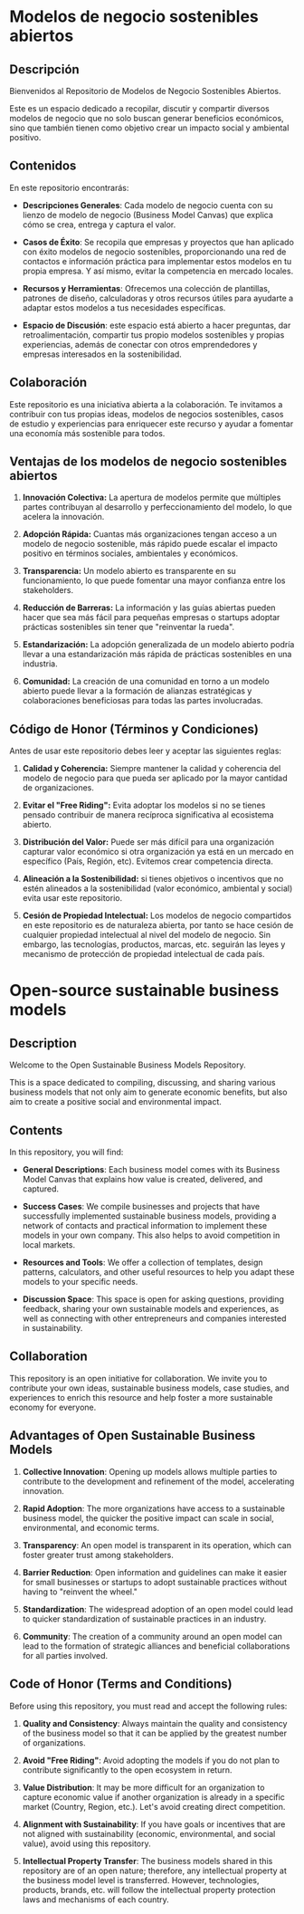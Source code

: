 # Modelos de negocio sostenibles abiertos

## Descripción

Bienvenidos al Repositorio de Modelos de Negocio Sostenibles Abiertos.

 Este es un espacio dedicado a recopilar, discutir y compartir diversos modelos de negocio que no solo buscan generar beneficios económicos, sino que también tienen como objetivo crear un impacto social y ambiental positivo.

## Contenidos

En este repositorio encontrarás:

- **Descripciones Generales**: Cada modelo de negocio cuenta con su lienzo de modelo de negocio (Business Model Canvas) que explica cómo se crea, entrega y captura el valor.
  
- **Casos de Éxito**: Se recopila que empresas y proyectos que han aplicado con éxito modelos de negocio sostenibles, proporcionando una red de contactos e información práctica para implementar estos modelos en tu propia empresa. Y así mismo, evitar la competencia en mercado locales.
  
- **Recursos y Herramientas**: Ofrecemos una colección de plantillas, patrones de diseño, calculadoras y otros recursos útiles para ayudarte a adaptar estos modelos a tus necesidades específicas.

- **Espacio de Discusión**: este espacio está abierto a hacer preguntas, dar retroalimentación,  compartir tus propio modelos sostenibles y propias experiencias, además de conectar con otros emprendedores y empresas interesados en la sostenibilidad.

## Colaboración

Este repositorio es una iniciativa abierta a la colaboración. Te invitamos a contribuir con tus propias ideas, modelos de negocios sostenibles, casos de estudio y experiencias para enriquecer este recurso y ayudar a fomentar una economía más sostenible para todos.

## Ventajas de los modelos de negocio sostenibles abiertos

1. **Innovación Colectiva:**  La apertura de modelos permite que múltiples partes contribuyan al desarrollo y perfeccionamiento del modelo, lo que acelera la innovación.

2. **Adopción Rápida:** Cuantas más organizaciones tengan acceso a un modelo de negocio sostenible, más rápido puede escalar el impacto positivo en términos sociales, ambientales y económicos.

3. **Transparencia:** Un modelo abierto es transparente en su funcionamiento, lo que puede fomentar una mayor confianza entre los stakeholders.

4. **Reducción de Barreras:** La información y las guías abiertas pueden hacer que sea más fácil para pequeñas empresas o startups adoptar prácticas sostenibles sin tener que "reinventar la rueda".

5. **Estandarización:** La adopción generalizada de un modelo abierto podría llevar a una estandarización más rápida de prácticas sostenibles en una industria.

6. **Comunidad:** La creación de una comunidad en torno a un modelo abierto puede llevar a la formación de alianzas estratégicas y colaboraciones beneficiosas para todas las partes involucradas.

## Código de Honor (Términos y Condiciones)

Antes de usar este repositorio debes leer y aceptar las siguientes reglas:  

1. **Calidad y Coherencia:** Siempre mantener la calidad y coherencia del modelo de negocio para que pueda ser aplicado por la mayor cantidad de organizaciones.

2. **Evitar el "Free Riding":** Evita adoptar los modelos si no se tienes pensado contribuir de manera recíproca significativa al ecosistema abierto.

3. **Distribución del Valor:** Puede ser más difícil para una organización capturar valor económico si otra organización ya está en un mercado en específico (País, Región, etc). Evitemos crear competencia directa.

4. **Alineación a la Sostenibilidad:** si tienes objetivos o incentivos que no estén alineados a la sostenibilidad (valor económico, ambiental y social) evita usar este repositorio.


5. **Cesión de Propiedad Intelectual:** Los modelos de negocio compartidos en este repositorio es de naturaleza abierta, por tanto se hace cesión de cualquier propiedad intelectual al nivel del modelo de negocio. Sin embargo, las tecnologías, productos, marcas, etc. seguirán las leyes y mecanismo de protección de propiedad intelectual de cada país.


# Open-source sustainable business models

## Description

Welcome to the Open Sustainable Business Models Repository.

This is a space dedicated to compiling, discussing, and sharing various business models that not only aim to generate economic benefits, but also aim to create a positive social and environmental impact.

## Contents

In this repository, you will find:

- **General Descriptions**: Each business model comes with its Business Model Canvas that explains how value is created, delivered, and captured.

- **Success Cases**: We compile businesses and projects that have successfully implemented sustainable business models, providing a network of contacts and practical information to implement these models in your own company. This also helps to avoid competition in local markets.

- **Resources and Tools**: We offer a collection of templates, design patterns, calculators, and other useful resources to help you adapt these models to your specific needs.

- **Discussion Space**: This space is open for asking questions, providing feedback, sharing your own sustainable models and experiences, as well as connecting with other entrepreneurs and companies interested in sustainability.

## Collaboration

This repository is an open initiative for collaboration. We invite you to contribute your own ideas, sustainable business models, case studies, and experiences to enrich this resource and help foster a more sustainable economy for everyone.

## Advantages of Open Sustainable Business Models

1. **Collective Innovation**: Opening up models allows multiple parties to contribute to the development and refinement of the model, accelerating innovation.
  
2. **Rapid Adoption**: The more organizations have access to a sustainable business model, the quicker the positive impact can scale in social, environmental, and economic terms.

3. **Transparency**: An open model is transparent in its operation, which can foster greater trust among stakeholders.

4. **Barrier Reduction**: Open information and guidelines can make it easier for small businesses or startups to adopt sustainable practices without having to "reinvent the wheel."

5. **Standardization**: The widespread adoption of an open model could lead to quicker standardization of sustainable practices in an industry.

6. **Community**: The creation of a community around an open model can lead to the formation of strategic alliances and beneficial collaborations for all parties involved.

## Code of Honor (Terms and Conditions)

Before using this repository, you must read and accept the following rules:

1. **Quality and Consistency**: Always maintain the quality and consistency of the business model so that it can be applied by the greatest number of organizations.

2. **Avoid "Free Riding"**: Avoid adopting the models if you do not plan to contribute significantly to the open ecosystem in return.

3. **Value Distribution**: It may be more difficult for an organization to capture economic value if another organization is already in a specific market (Country, Region, etc.). Let's avoid creating direct competition.

4. **Alignment with Sustainability**: If you have goals or incentives that are not aligned with sustainability (economic, environmental, and social value), avoid using this repository.

5. **Intellectual Property Transfer**: The business models shared in this repository are of an open nature; therefore, any intellectual property at the business model level is transferred. However, technologies, products, brands, etc. will follow the intellectual property protection laws and mechanisms of each country.

